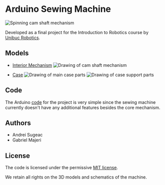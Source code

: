 # Arduino Sewing Machine

![Spinning cam shaft mechanism](https://i.imgur.com/zjJP7Mb.gif)

Developed as a final project for the Introduction to Robotics course
by [Unibuc Robotics](https://www.facebook.com/unibuc.robotics/).

## Models

- [Interior Mechanism](models/SewingMachineMeasured.f3d)
  ![Drawing of cam shaft mechanism](models/designs/mechanism.png)

- [Case](models/carcasa.step)
  ![Drawing of main case parts](models/designs/case1.png)
  ![Drawing of case support parts](models/designs/case2.png)

## Code

The Arduino [code](code/code.ino) for the project is very simple since the sewing machine
currently doesn't have any additional features besides the core mechanism.

## Authors

- Andrei Sugeac
- Gabriel Majeri

## License

The code is licensed under the permissive [MIT license](LICENSE.txt).

We retain all rights on the 3D models and schematics of the machine.
